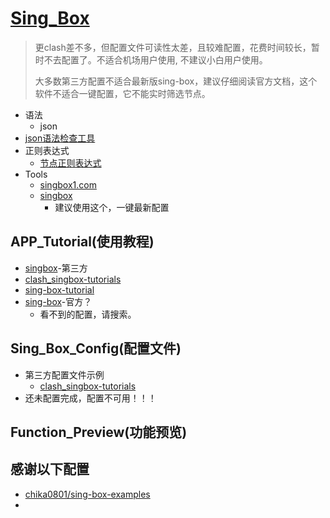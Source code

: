 # [Sing_Box](https://github.com/SagerNet/sing-box)
> 更clash差不多，但配置文件可读性太差，且较难配置，花费时间较长，暂时不去配置了。不适合机场用户使用, 不建议小白用户使用。
>
> 大多数第三方配置不适合最新版sing-box，建议仔细阅读官方文档，这个软件不适合一键配置，它不能实时筛选节点。
- 语法
  - json
- [json语法检查工具](https://www.jyshare.com/front-end/53/)
- 正则表达式
  - [节点正则表达式](https://github.com/LaolunsiG/XiaoE_PCR/blob/main/Config_File/%E8%8A%82%E7%82%B9%E7%9A%84%E6%AD%A3%E5%88%99%E8%A1%A8%E8%BE%BE%E5%BC%8F.md)
- Tools
  - [singbox1.com](https://singbox1.com/)
  - [singbox](https://cconfig.cc/singbox/)
    - 建议使用这个，一键最新配置 
## APP_Tutorial(使用教程) 
- [singbox](https://singbox.win/)-第三方
- [clash_singbox-tutorials](https://github.com/DustinWin/clash_singbox-tutorials/blob/main/%E6%95%99%E7%A8%8B%E5%90%88%E9%9B%86/sing-box/%E5%9F%BA%E7%A1%80%E7%AF%87/%E7%94%9F%E6%88%90%E5%B8%A6%E6%9C%89%E8%87%AA%E5%AE%9A%E4%B9%89%E5%87%BA%E7%AB%99%E5%92%8C%E8%A7%84%E5%88%99%E7%9A%84%20sing-box%20%E9%85%8D%E7%BD%AE%E6%96%87%E4%BB%B6%E7%9B%B4%E9%93%BE-ruleset%20%E6%96%B9%E6%A1%88.md)
- [sing-box-tutorial](https://icloudnative.io/posts/sing-box-tutorial/#%E6%9B%B4%E5%A4%9A%E9%85%8D%E7%BD%AE%E7%A4%BA%E4%BE%8B)
- [sing-box](https://sing-box.sagernet.org/zh/configuration/)-官方？
  - 看不到的配置，请搜索。

## Sing_Box_Config(配置文件)
- 第三方配置文件示例
  - [clash_singbox-tutorials](https://github.com/DustinWin/clash_singbox-tutorials)
- 还未配置完成，配置不可用！！！

## Function_Preview(功能预览)

## 感谢以下配置
- [chika0801/sing-box-examples](https://github.com/chika0801/sing-box-examples/blob/main/Tun/self-use/sing-box_client_windows.json)
- 

